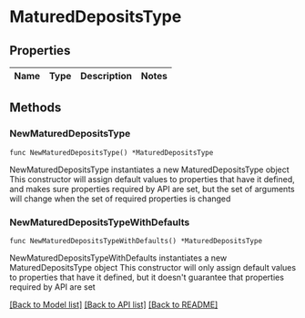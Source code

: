 # MaturedDepositsType

## Properties

Name | Type | Description | Notes
------------ | ------------- | ------------- | -------------

## Methods

### NewMaturedDepositsType

`func NewMaturedDepositsType() *MaturedDepositsType`

NewMaturedDepositsType instantiates a new MaturedDepositsType object
This constructor will assign default values to properties that have it defined,
and makes sure properties required by API are set, but the set of arguments
will change when the set of required properties is changed

### NewMaturedDepositsTypeWithDefaults

`func NewMaturedDepositsTypeWithDefaults() *MaturedDepositsType`

NewMaturedDepositsTypeWithDefaults instantiates a new MaturedDepositsType object
This constructor will only assign default values to properties that have it defined,
but it doesn't guarantee that properties required by API are set


[[Back to Model list]](../README.md#documentation-for-models) [[Back to API list]](../README.md#documentation-for-api-endpoints) [[Back to README]](../README.md)


